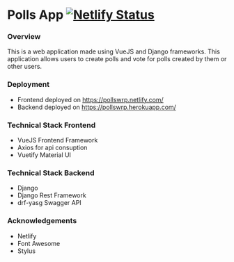 # Polls App [![Netlify Status](https://api.netlify.com/api/v1/badges/88e6d7d0-22a5-4d50-9fec-61a4fab5a041/deploy-status)](https://app.netlify.com/sites/pollswrp/deploys)
### Overview
This is a web application made using VueJS and Django frameworks. This application allows users to create polls and vote for polls created by them or other users.
### Deployment
- Frontend deployed on https://pollswrp.netlify.com/
- Backend deployed on https://pollswrp.herokuapp.com/
### Technical Stack Frontend
- VueJS Frontend Framework
- Axios for api consuption
- Vuetify Material    UI
### Technical Stack Backend
- Django
- Django Rest Framework
- drf-yasg Swagger API
### Acknowledgements
- Netlify
- Font Awesome
- Stylus


